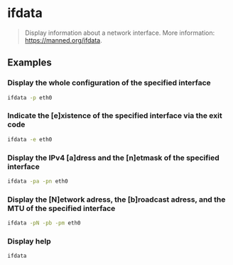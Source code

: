 # ifdata

> Display information about a network interface. More information: <https://manned.org/ifdata>.

## Examples

### Display the whole configuration of the specified interface

```bash
ifdata -p eth0
```

### Indicate the [e]xistence of the specified interface via the exit code

```bash
ifdata -e eth0
```

### Display the IPv4 [a]dress and the [n]etmask of the specified interface

```bash
ifdata -pa -pn eth0
```

### Display the [N]etwork adress, the [b]roadcast adress, and the MTU of the specified interface

```bash
ifdata -pN -pb -pm eth0
```

### Display help

```bash
ifdata
```
